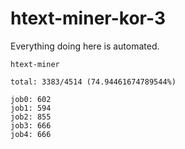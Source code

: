 # htext-miner-kor-3

Everything doing here is automated.

```
htext-miner

total: 3383/4514 (74.94461674789544%)

job0: 602
job1: 594
job2: 855
job3: 666
job4: 666
```